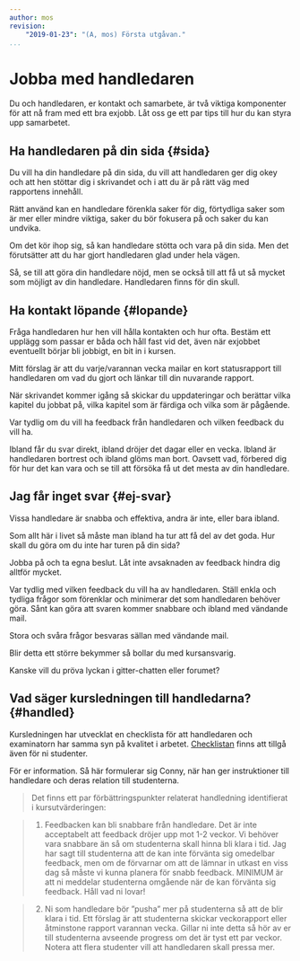 ```yaml
---
author: mos
revision:
    "2019-01-23": "(A, mos) Första utgåvan."
...
```

Jobba med handledaren
=======================

Du och handledaren, er kontakt och samarbete, är två viktiga komponenter för att nå fram med ett bra exjobb. Låt oss ge ett par tips till hur du kan styra upp samarbetet.



Ha handledaren på din sida {#sida}
-----------------------

Du vill ha din handledare på din sida, du vill att handledaren ger dig okey och att hen stöttar dig i skrivandet och i att du är på rätt väg med rapportens innehåll.

Rätt använd kan en handledare förenkla saker för dig, förtydliga saker som är mer eller mindre viktiga, saker du bör fokusera på och saker du kan undvika.

Om det kör ihop sig, så kan handledare stötta och vara på din sida. Men det förutsätter att du har gjort handledaren glad under hela vägen.

Så, se till att göra din handledare nöjd, men se också till att få ut så mycket som möjligt av din handledare. Handledaren finns för din skull.



Ha kontakt löpande {#lopande}
-----------------------

Fråga handledaren hur hen vill hålla kontakten och hur ofta. Bestäm ett upplägg som passar er båda och håll fast vid det, även när exjobbet eventuellt börjar bli jobbigt, en bit in i kursen.

Mitt förslag är att du varje/varannan vecka mailar en kort statusrapport till handledaren om vad du gjort och länkar till din nuvarande rapport.

När skrivandet kommer igång så skickar du uppdateringar och berättar vilka kapitel du jobbat på, vilka kapitel som är färdiga och vilka som är pågående.

Var tydlig om du vill ha feedback från handledaren och vilken feedback du vill ha.

Ibland får du svar direkt, ibland dröjer det dagar eller en vecka. Ibland är handledaren bortrest och ibland glöms man bort. Oavsett vad, förbered dig för hur det kan vara och se till att försöka få ut det mesta av din handledare.



Jag får inget svar {#ej-svar}
-----------------------

Vissa handledare är snabba och effektiva, andra är inte, eller bara ibland.

Som allt här i livet så måste man ibland ha tur att få del av det goda. Hur skall du göra om du inte har turen på din sida?

Jobba på och ta egna beslut. Låt inte avsaknaden av feedback hindra dig alltför mycket.

Var tydlig med vilken feedback du vill ha av handledaren. Ställ enkla och tydliga frågor som förenklar och minimerar det som handledaren behöver göra. Sånt kan göra att svaren kommer snabbare och ibland med vändande mail.

Stora och svåra frågor besvaras sällan med vändande mail.

Blir detta ett större bekymmer så bollar du med kursansvarig.

Kanske vill du pröva lyckan i gitter-chatten eller forumet?



Vad säger kursledningen till handledarna? {#handled}
-----------------------

Kursledningen har utvecklat en checklista för att handledaren och examinatorn har samma syn på kvalitet i arbetet. [Checklistan](https://bthse-my.sharepoint.com/:x:/g/personal/efo_bth_se/EVAtQGX4qjxDpfFgJJkEUVgBxoSCt4UzEZZNCgMIZgE2iA?e=xj65mh) finns att tillgå även för ni studenter.

För er information. Så här formulerar sig Conny, när han ger instruktioner till handledare och deras relation till studenterna.

> Det finns ett par förbättringspunkter relaterat handledning identifierat i kursutvärderingen:

> 1) Feedbacken kan bli snabbare från handledare.
> Det är inte acceptabelt att feedback dröjer upp mot 1-2 veckor. Vi behöver vara snabbare än så om studenterna skall hinna bli klara i tid. Jag har sagt till studenterna att de kan inte förvänta sig omedelbar feedback, men om de förvarnar om att de lämnar in utkast en viss dag så måste vi kunna planera för snabb feedback. MINIMUM är att ni meddelar studenterna omgående när de kan förvänta sig feedback. Håll vad ni lovar!

> 2) Ni som handledare bör ”pusha” mer på studenterna så att de blir klara i tid. Ett förslag är att studenterna skickar veckorapport eller åtminstone rapport varannan vecka. Gillar ni inte detta så hör av er till studenterna avseende progress om det är tyst ett par veckor. Notera att flera studenter vill att handledaren skall pressa mer.
